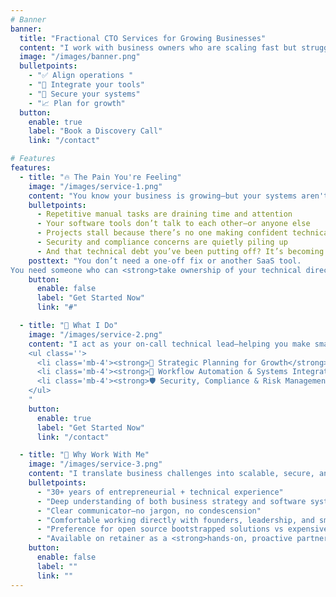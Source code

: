 ```yaml
---
# Banner
banner:
  title: "Fractional CTO Services for Growing Businesses"
  content: "I work with business owners who are scaling fast but struggling to keep up with the technical side of things. From strategy to systems to security, I help you grow smarter—with the right tech, in the right order."
  image: "/images/banner.png"
  bulletpoints:
    - "✅ Align operations "
    - "🔗 Integrate your tools"
    - "🔐 Secure your systems"
    - "📈 Plan for growth"
  button:
    enable: true
    label: "Book a Discovery Call"
    link: "/contact"

# Features
features:
  - title: "🔥 The Pain You're Feeling"
    image: "/images/service-1.png"
    content: "You know your business is growing—but your systems aren't keeping up. You’ve patched things together to get this far, but now it's starting to show: "
    bulletpoints:
      - Repetitive manual tasks are draining time and attention
      - Your software tools don’t talk to each other—or anyone else
      - Projects stall because there’s no one making confident technical decisions
      - Security and compliance concerns are quietly piling up
      - And that technical debt you’ve been putting off? It’s becoming a real liability
    posttext: "You don’t need a one-off fix or another SaaS tool.
You need someone who can <strong>take ownership of your technical direction and help you scale intentionally</strong>."
    button:
      enable: false
      label: "Get Started Now"
      link: "#"

  - title: "🧰 What I Do"
    image: "/images/service-2.png"
    content: "I act as your on-call technical lead—helping you make smart decisions, execute with clarity, and stay ahead of what’s coming next.<h5 class='mb-4'>Core Service Areas:</h5>
    <ul class=''>
      <li class='mb-4'><strong>🧭 Strategic Planning for Growth</strong><br/>Build a roadmap that supports your next stage of growth.<br/>→ Technical audits, scalability planning, vendor selection, IT strategy</li>
      <li class='mb-4'><strong>🔄 Workflow Automation & Systems Integration</strong><br/>Make your tools work for you—not the other way around.<br/>→ Automate repetitive tasks, connect platforms, reduce operational friction</li>
      <li class='mb-4'><strong>🛡 Security, Compliance & Risk Management</strong><br/>Protect your business from the threats you can’t afford to ignore.<br/>→ Data protection, security audits, regulatory readiness</li>
    </ul>
    "
    button:
      enable: true
      label: "Get Started Now"
      link: "/contact"

  - title: "🧠 Why Work With Me"
    image: "/images/service-3.png"
    content: "I translate business challenges into scalable, secure, and efficient solutions."
    bulletpoints:
      - "30+ years of entrepreneurial + technical experience"
      - "Deep understanding of both business strategy and software systems"
      - "Clear communicator—no jargon, no condescension"
      - "Comfortable working directly with founders, leadership, and small teams"
      - "Preference for open source bootstrapped solutions vs expensive enterprise lock-in"
      - "Available on retainer as a <strong>hands-on, proactive partner</strong>"
    button:
      enable: false
      label: ""
      link: "" 
---
```

